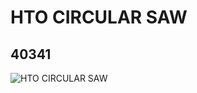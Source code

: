 # HTO CIRCULAR SAW
## 40341
![HTO CIRCULAR SAW](https://lc-www-live-s.legocdn.com/media/bricks/5/2/4254506.jpg)